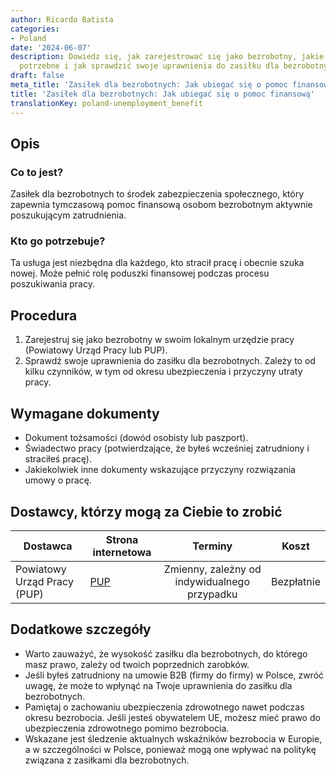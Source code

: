 ```yaml
---
author: Ricardo Batista
categories:
- Poland
date: '2024-06-07'
description: Dowiedz się, jak zarejestrować się jako bezrobotny, jakie dokumenty są
  potrzebne i jak sprawdzić swoje uprawnienia do zasiłku dla bezrobotnych w Polsce.
draft: false
meta_title: 'Zasiłek dla bezrobotnych: Jak ubiegać się o pomoc finansową'
title: 'Zasiłek dla bezrobotnych: Jak ubiegać się o pomoc finansową'
translationKey: poland-unemployment_benefit
---
```



## Opis
### Co to jest?
Zasiłek dla bezrobotnych to środek zabezpieczenia społecznego, który zapewnia tymczasową pomoc finansową osobom bezrobotnym aktywnie poszukującym zatrudnienia.

### Kto go potrzebuje?
Ta usługa jest niezbędna dla każdego, kto stracił pracę i obecnie szuka nowej. Może pełnić rolę poduszki finansowej podczas procesu poszukiwania pracy.

## Procedura

1. Zarejestruj się jako bezrobotny w swoim lokalnym urzędzie pracy (Powiatowy Urząd Pracy lub PUP).
2. Sprawdź swoje uprawnienia do zasiłku dla bezrobotnych. Zależy to od kilku czynników, w tym od okresu ubezpieczenia i przyczyny utraty pracy.

## Wymagane dokumenty

- Dokument tożsamości (dowód osobisty lub paszport).
- Świadectwo pracy (potwierdzające, że byłeś wcześniej zatrudniony i straciłeś pracę).
- Jakiekolwiek inne dokumenty wskazujące przyczyny rozwiązania umowy o pracę.

## Dostawcy, którzy mogą za Ciebie to zrobić

| Dostawca        |     Strona internetowa     |     Terminy    |       Koszt      |
| --------------- | --------------- |  :-------------: | :-------------: |
| Powiatowy Urząd Pracy (PUP) | [PUP](https://www.pup.gov.pl/) | Zmienny, zależny od indywidualnego przypadku | Bezpłatnie |

## Dodatkowe szczegóły
- Warto zauważyć, że wysokość zasiłku dla bezrobotnych, do którego masz prawo, zależy od twoich poprzednich zarobków.
- Jeśli byłeś zatrudniony na umowie B2B (firmy do firmy) w Polsce, zwróć uwagę, że może to wpłynąć na Twoje uprawnienia do zasiłku dla bezrobotnych.
- Pamiętaj o zachowaniu ubezpieczenia zdrowotnego nawet podczas okresu bezrobocia. Jeśli jesteś obywatelem UE, możesz mieć prawo do ubezpieczenia zdrowotnego pomimo bezrobocia.
- Wskazane jest śledzenie aktualnych wskaźników bezrobocia w Europie, a w szczególności w Polsce, ponieważ mogą one wpływać na politykę związana z zasiłkami dla bezrobotnych.